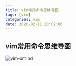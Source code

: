 ```yaml
---
title: vim常用命令思维导图
tags: [vim]
categories: vim 
date: 2020-02-11 20:02:06
---
```


## vim常用命令思维导图

![vim-xmind](/images/vim-xmind.png)

<!-- more -->
